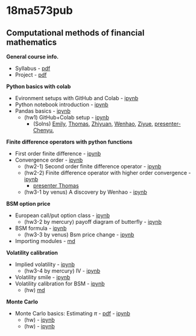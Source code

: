 # 18ma573pub
## Computational methods of financial mathematics

__General course info.__
- Syllabus - [pdf](doc/syllabus_v01.pdf)
- Project - [pdf](doc/capstone.pdf)

__Python basics with colab__
- Evironment setups with GitHub and Colab - [ipynb](src/first_notebook_v01.ipynb)
- Python notebook introduction - [ipynb](src/python_notebook.ipynb)
- Pandas basics - [ipynb](src/pandas_basics_v01.ipynb)
  - (hw1) GitHub+Colab setup - [ipynb](src/hw_github_colab.ipynb)
    - (Solns)
      [Emily](https://github.com/hechen2020/19ma573HuixinChen),
      [Thomas](https://github.com/TALeonard/19ma573thomasleonard),
      [Zhiyuan](https://github.com/ZhyShe/18ma573ZhiyuanShe),
      [Wenhao](https://github.com/wqiu96/19ma573WenhaoQIU),
      [Ziyue](https://github.com/ZiyueNie/19ma573ZiyueNie),
      [presenter-Chenyu](https://github.com/wuchenyu38/18ma573chenyuwu),

__Finite difference operators with python functions__
- First order finite difference - [ipynb](src/first_fd_v01.ipynb)
- Convergence order - [ipynb](src/ffd_convergence_rate_v01.ipynb)
  - (hw2-1) Second order finite difference operator - [ipynb](src/second_fd_v01.ipynb) 
  - (hw2-2) Finite difference operator with higher order convergence - [ipynb](src/ex_fd_v01.ipynb)
    - [presenter Thomas](https://github.com/TALeonard/19ma573thomasleonard)
  - (hw3-1 by venus) A discovery by Wenhao - [ipynb](https://nbviewer.jupyter.org/github/songqsh/18ma573pub/blob/master/src/fd_ex_01.ipynb)

__BSM option price__
- European call/put option class - [ipynb](src/european_options_class.ipynb)
  - (hw3-2 by mercury) payoff diagram of butterfly - 
  [ipynb](src/option_combinations.ipynb)
- BSM formula - [ipynb](src/bsm_formula_v01.ipynb)
  - (hw3-3 by venus) Bsm price change - [ipynb](src/bsm_price_change.ipynb)
- Importing modules - [md](src/import_modules.md)

__Volatility calibration__

- Implied volatility - [ipynb](src/implied_vol_v01.ipynb)
  - (hw3-4 by mercury) IV - [ipynb](src/hw_implied_vol.ipynb)
- Volatility smile - [ipynb](src/vol_smile.ipynb)
- Volatility calibration for BSM - [ipynb](src/bsm_calibration.ipynb)
  - (hw) [md](src/hw_bsm_calibration.md)

__Monte Carlo__
- Monte Carlo basics: Estimating $\pi$ - [pdf](doc/pi_mc_02.pdf) - [ipynb](src/pi.ipynb)
  - (hw) - [ipynb](src/hw_mc_01.ipynb)
  - (hw) - [ipynb](src/hw_mc_02.ipynb)
  
